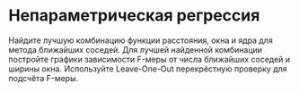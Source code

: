 # Непараметрическая регрессия

Найдите лучшую комбинацию функции расстояния, окна и ядра для метода ближайших соседей. Для лучшей найденной комбинации постройте графики зависимости F-меры от числа ближайших соседей и ширины окна. Используйте Leave-One-Out перекрёстную проверку для подсчёта F-меры.
